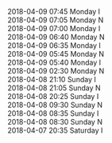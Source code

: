 2018-04-09 07:45 Monday  I  
2018-04-09 07:05 Monday  N  
2018-04-09 07:00 Monday  I  
2018-04-09 06:40 Monday  N  
2018-04-09 06:35 Monday  I  
2018-04-09 05:45 Monday  N  
2018-04-09 05:40 Monday  I  
2018-04-09 02:30 Monday  N  
2018-04-08 21:10 Sunday  I  
2018-04-08 21:05 Sunday  N  
2018-04-08 20:25 Sunday  I  
2018-04-08 09:30 Sunday  N  
2018-04-08 08:35 Sunday  I  
2018-04-08 08:30 Sunday  N  
2018-04-07 20:35 Saturday  I  
